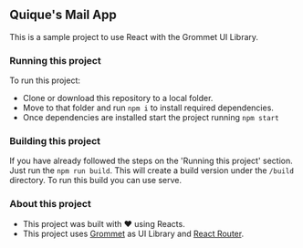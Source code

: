 ## Quique's Mail App

This is a sample project to use React with the Grommet UI Library.

### Running this project
To run this project:
- Clone or download this repository to a local folder.
- Move to that folder and run `npm i` to install required dependencies.
- Once dependencies are installed start the project running `npm start`

### Building this project
If you have already followed the steps on the 'Running this project' section. Just run the `npm run build`. This will create a build version under the `/build` directory.
To run this build you can use serve.

### About this project
- This project was built with ❤️ using Reacts.
- This project uses [Grommet](https://v2.grommet.io) as UI Library and [React Router](https://reacttraining.com/react-router/web/).
